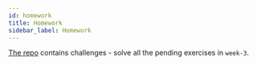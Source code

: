 ```yaml
---
id: homework
title: Homework
sidebar_label: Homework
---
```


[The repo](https://github.com/CodeYourFuture/JavaScript-Core-3-Homework) contains challenges - solve all the pending exercises in `week-3`.
